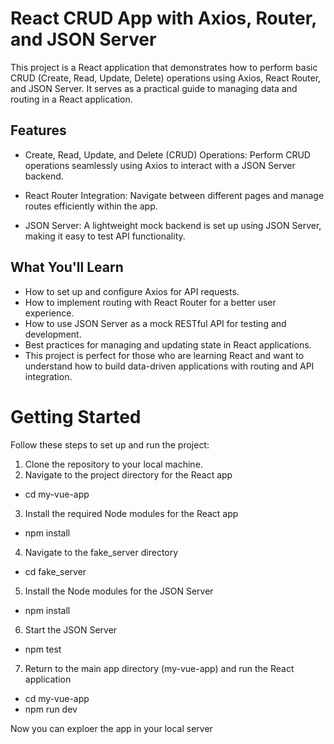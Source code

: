 # React CRUD App with Axios, Router, and JSON Server

This project is a React application that demonstrates how to perform basic CRUD (Create, Read, Update, Delete) operations using Axios, React Router, and JSON Server. It serves as a practical guide to managing data and routing in a React application.

## Features

* Create, Read, Update, and Delete (CRUD) Operations:
Perform CRUD operations seamlessly using Axios to interact with a JSON Server backend.

* React Router Integration:
Navigate between different pages and manage routes efficiently within the app.

* JSON Server:
A lightweight mock backend is set up using JSON Server, making it easy to test API functionality.

## What You'll Learn

* How to set up and configure Axios for API requests.
* How to implement routing with React Router for a better user experience.
* How to use JSON Server as a mock RESTful API for testing and development.
* Best practices for managing and updating state in React applications.
* This project is perfect for those who are learning React and want to understand how to build data-driven applications with routing and API integration.

# Getting Started
Follow these steps to set up and run the project:

1. Clone the repository to your local machine.
2. Navigate to the project directory for the React app
  - cd my-vue-app
3. Install the required Node modules for the React app
  - npm install
4. Navigate to the fake_server directory
  - cd fake_server
5. Install the Node modules for the JSON Server
  - npm install
6. Start the JSON Server
  - npm test
7. Return to the main app directory (my-vue-app) and run the React application
  - cd my-vue-app
  - npm run dev

Now you can exploer the app in your local server
